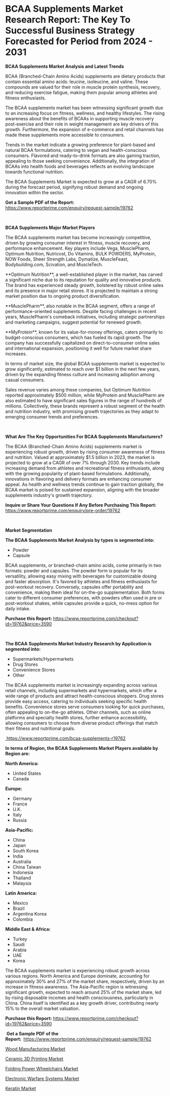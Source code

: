 <p><h1>BCAA Supplements Market Research Report: The Key To Successful Business Strategy Forecasted for Period from 2024 - 2031</h1></p><p><strong>BCAA Supplements Market Analysis and Latest Trends</strong></p>
<p><p>BCAA (Branched-Chain Amino Acids) supplements are dietary products that contain essential amino acids: leucine, isoleucine, and valine. These compounds are valued for their role in muscle protein synthesis, recovery, and reducing exercise fatigue, making them popular among athletes and fitness enthusiasts. </p><p>The BCAA supplements market has been witnessing significant growth due to an increasing focus on fitness, wellness, and healthy lifestyles. The rising awareness about the benefits of BCAAs in supporting muscle recovery post-exercise and their role in weight management are key drivers of this growth. Furthermore, the expansion of e-commerce and retail channels has made these supplements more accessible to consumers.</p><p>Trends in the market indicate a growing preference for plant-based and natural BCAA formulations, catering to vegan and health-conscious consumers. Flavored and ready-to-drink formats are also gaining traction, appealing to those seeking convenience. Additionally, the integration of BCAAs into health foods and beverages reflects an evolving landscape towards functional nutrition.</p><p>The BCAA Supplements Market is expected to grow at a CAGR of 6.70% during the forecast period, signifying robust demand and ongoing innovation within the sector.</p></p>
<p><strong>Get a Sample PDF of the Report:&nbsp;</strong> <a href="https://www.reportprime.com/enquiry/request-sample/19762?utm_campaign=1927&utm_medium=2&utm_source=Github&utm_content=ia&utm_term=25122024&utm_id=bcaa-supplements">https://www.reportprime.com/enquiry/request-sample/19762</a></p>
<p>&nbsp;</p>
<p><strong>BCAA Supplements Major Market Players</strong></p>
<p><p>The BCAA supplements market has become increasingly competitive, driven by growing consumer interest in fitness, muscle recovery, and performance enhancement. Key players include Vega, MusclePharm, Optimum Nutrition, Nutricost, Do Vitamins, BULK POWDERS, MyProtein, NOW Foods, Sheer Strength Labs, Dymatize, MuscleFeast, Bodybuilding.com, Scivation, and MuscleTech.</p><p>**Optimum Nutrition**, a well-established player in the market, has carved a significant niche due to its reputation for quality and innovative products. The brand has experienced steady growth, bolstered by robust online sales and its presence in major retail stores. It is projected to maintain a strong market position due to ongoing product diversification.</p><p>**MusclePharm**, also notable in the BCAA segment, offers a range of performance-oriented supplements. Despite facing challenges in recent years, MusclePharm's comeback initiatives, including strategic partnerships and marketing campaigns, suggest potential for renewed growth. </p><p>**MyProtein**, known for its value-for-money offerings, caters primarily to budget-conscious consumers, which has fueled its rapid growth. The company has successfully capitalized on direct-to-consumer online sales and international expansion, positioning it well for future market share increases.</p><p>In terms of market size, the global BCAA supplements market is expected to grow significantly, estimated to reach over $1 billion in the next few years, driven by the expanding fitness culture and increasing adoption among casual consumers. </p><p>Sales revenue varies among these companies, but Optimum Nutrition reported approximately $500 million, while MyProtein and MusclePharm are also estimated to have significant sales figures in the range of hundreds of millions. Collectively, these brands represent a robust segment of the health and nutrition industry, with promising growth trajectories as they adapt to emerging consumer trends and preferences.</p></p>
<p>&nbsp;</p>
<p><strong>What Are The Key Opportunities For BCAA Supplements Manufacturers?</strong></p>
<p><p>The BCAA (Branched-Chain Amino Acids) supplements market is experiencing robust growth, driven by rising consumer awareness of fitness and nutrition. Valued at approximately $1.5 billion in 2023, the market is projected to grow at a CAGR of over 7% through 2030. Key trends include increasing demand from athletes and recreational fitness enthusiasts, along with the growing popularity of plant-based formulations. Additionally, innovations in flavoring and delivery formats are enhancing consumer appeal. As health and wellness trends continue to gain traction globally, the BCAA market is poised for sustained expansion, aligning with the broader supplements industry's growth trajectory.</p></p>
<p><strong>Inquire or Share Your Questions If Any Before Purchasing This Report:</strong> <a href="https://www.reportprime.com/enquiry/pre-order/19762?utm_campaign=1927&utm_medium=2&utm_source=Github&utm_content=ia&utm_term=25122024&utm_id=bcaa-supplements">https://www.reportprime.com/enquiry/pre-order/19762</a></p>
<p>&nbsp;</p>
<p><strong>Market Segmentation</strong></p>
<p><strong>The BCAA Supplements Market Analysis by types is segmented into:</strong></p>
<p><ul><li>Powder</li><li>Capsule</li></ul></p>
<p><p>BCAA supplements, or branched-chain amino acids, come primarily in two formats: powder and capsules. The powder form is popular for its versatility, allowing easy mixing with beverages for customizable dosing and faster absorption. It's favored by athletes and fitness enthusiasts for post-workout recovery. Conversely, capsules offer portability and convenience, making them ideal for on-the-go supplementation. Both forms cater to different consumer preferences, with powders often used in pre or post-workout shakes, while capsules provide a quick, no-mess option for daily intake.</p></p>
<p><strong>Purchase this Report:&nbsp;</strong><a href="https://www.reportprime.com/checkout?id=19762&price=3590&utm_campaign=1927&utm_medium=2&utm_source=Github&utm_content=ia&utm_term=25122024&utm_id=bcaa-supplements">https://www.reportprime.com/checkout?id=19762&price=3590</a></p>
<p>&nbsp;</p>
<p><strong>The BCAA Supplements Market Industry Research by Application is segmented into:</strong></p>
<p><ul><li>Supermarkets/Hypermarkets</li><li>Drug Stores</li><li>Convenience Stores</li><li>Other</li></ul></p>
<p><p>The BCAA supplements market is increasingly expanding across various retail channels, including supermarkets and hypermarkets, which offer a wide range of products and attract health-conscious shoppers. Drug stores provide easy access, catering to individuals seeking specific health benefits. Convenience stores serve consumers looking for quick purchases, often appealing to on-the-go athletes. Other channels, such as online platforms and specialty health stores, further enhance accessibility, allowing consumers to choose from diverse product offerings that match their fitness and nutritional goals.</p></p>
<p><a href="https://www.reportprime.com/bcaa-supplements-r19762?utm_campaign=1927&utm_medium=2&utm_source=Github&utm_content=ia&utm_term=25122024&utm_id=bcaa-supplements">&nbsp;https://www.reportprime.com/bcaa-supplements-r19762</a></p>
<p><strong>In terms of Region, the BCAA Supplements Market Players available by Region are:</strong></p>
<p>
    <p> <strong> North America: </strong>
        <ul>
            <li>United States</li>
            <li>Canada</li>
        </ul>
        </p> 
    <p> <strong> Europe: </strong>
        <ul>
            <li>Germany</li>
            <li>France</li>
            <li>U.K.</li>
            <li>Italy</li>
            <li>Russia</li>
        </ul>
        </p> 
    <p> <strong> Asia-Pacific: </strong>
        <ul>
            <li>China</li>
            <li>Japan</li>
            <li>South Korea</li>
            <li>India</li>
            <li>Australia</li>
            <li>China Taiwan</li>
            <li>Indonesia</li>
            <li>Thailand</li>
            <li>Malaysia</li>
        </ul>
        </p> 
    <p> <strong> Latin America: </strong>
        <ul>
            <li>Mexico</li>
            <li>Brazil</li>
            <li>Argentina Korea</li>
            <li>Colombia</li>
        </ul>
        </p> 
    <p> <strong> Middle East & Africa: </strong>
        <ul>
            <li>Turkey</li>
            <li>Saudi</li>
            <li>Arabia</li>
            <li>UAE</li>
            <li>Korea</li>
        </ul>
    </p>
    </p>
<p><p>The BCAA supplements market is experiencing robust growth across various regions. North America and Europe dominate, accounting for approximately 30% and 27% of the market share, respectively, driven by an increase in fitness awareness. The Asia-Pacific region is witnessing significant growth, expected to reach around 25% of the market share, led by rising disposable incomes and health consciousness, particularly in China. China itself is identified as a key growth driver, contributing nearly 15% to the overall market valuation.</p></p>
<p><strong>Purchase this Report: </strong><a href="https://www.reportprime.com/checkout?id=19762&price=3590&utm_campaign=1927&utm_medium=2&utm_source=Github&utm_content=ia&utm_term=25122024&utm_id=bcaa-supplements">https://www.reportprime.com/checkout?id=19762&price=3590</a></p>
<p>&nbsp;<strong>Get a Sample PDF of the Report:&nbsp;&nbsp;</strong><a href="https://www.reportprime.com/enquiry/request-sample/19762?utm_campaign=1927&utm_medium=2&utm_source=Github&utm_content=ia&utm_term=25122024&utm_id=bcaa-supplements">https://www.reportprime.com/enquiry/request-sample/19762</a></p>
<p><strong></strong></p>
<p><p><a href="https://www.linkedin.com/pulse/latest-trends-wood-manufacturing-market-strong-growth-competition-gcbee?utm_campaign=1927&utm_medium=2&utm_source=Github&utm_content=ia&utm_term=25122024&utm_id=bcaa-supplements">Wood Manufacturing Market</a></p><p><a href="https://www.linkedin.com/pulse/ceramic-3d-printing-market-update-growth-goals-size-expanding-cagr-y27me?utm_campaign=1927&utm_medium=2&utm_source=Github&utm_content=ia&utm_term=25122024&utm_id=bcaa-supplements">Ceramic 3D Printing Market</a></p><p><a href="https://www.linkedin.com/pulse/folding-power-wheelchairs-market-size-trends-122-growth-forecast-p9hoc?utm_campaign=1927&utm_medium=2&utm_source=Github&utm_content=ia&utm_term=25122024&utm_id=bcaa-supplements">Folding Power Wheelchairs Market</a></p><p><a href="https://www.linkedin.com/pulse/study-onthe-value-market-segmentation-share-analysis-electronic-5bnne?utm_campaign=1927&utm_medium=2&utm_source=Github&utm_content=ia&utm_term=25122024&utm_id=bcaa-supplements">Electronic Warfare Systems Market</a></p><p><a href="https://www.linkedin.com/pulse/keratin-market-analysis-size-share-sales-industry-overview-54-cagr-7kxve?utm_campaign=1927&utm_medium=2&utm_source=Github&utm_content=ia&utm_term=25122024&utm_id=bcaa-supplements">Keratin Market</a></p></p>